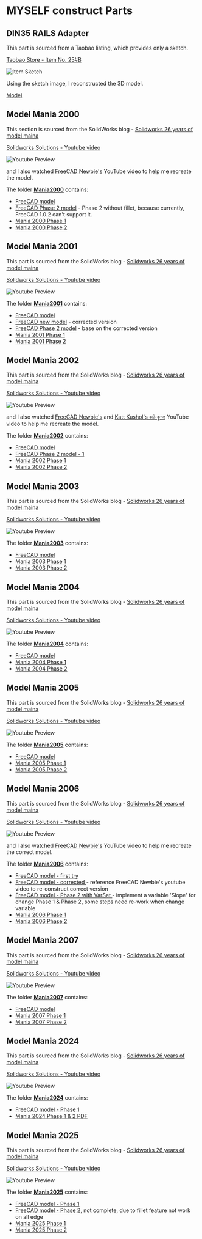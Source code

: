 # MYSELF construct Parts

## DIN35 RAILS Adapter

This part is sourced from a Taobao listing, which provides only a sketch.

[Taobao Store - Item No. 25#B](https://item.taobao.com/item.htm?id=527291720986)

![Item Sketch](DIN35_RAILS_Adapter/DIN35_No25_Sketch.png)

Using the sketch image, I reconstructed the 3D model.

[Model](DIN35_RAILS_Adapter/DIN35_Adapter.FCStd)

## Model Mania 2000

This section is sourced from the SolidWorks blog - [Solidworks 26 years of model maina](https://blogs.solidworks.com/tech/2025/02/26-years-of-model-mania.html)

[Solidworks Solutions - Youtube  video](https://youtu.be/JUZwYKomkXU)

![Youtube Preview](pictures/ModelMania2000_YoutubePreview.png)

and I also watched [FreeCAD Newbie's](https://youtu.be/PEqGOdvllFc) YouTube video to help me recreate the model.

The folder [**Mania2000**](Mania2001) contains:

- [FreeCAD model](Mania2000/Mania2000.FCStd)
- [FreeCAD Phase 2 model](Mania2000/Mania2000-S2.FCStd) - Phase 2 without fillet, because currently, FreeCAD 1.0.2 can't support it.
- [Mania 2000 Phase 1](Mania2000/Model-Mania-2000-Stage-1.png)
- [Mania 2000 Phase 2](Mania2000/Model-Mania-2000-Stage-2.png)

## Model Mania 2001

This part is sourced from the SolidWorks blog - [Solidworks 26 years of model maina](https://blogs.solidworks.com/tech/2025/02/26-years-of-model-mania.html)


[Solidworks Solutions - Youtube  video](https://youtu.be/vbI9UImoXME)

![Youtube Preview](pictures/ModelMania2001_YoutubePreview.png)

The folder [**Mania2001**](Mania2001) contains:

- [FreeCAD model](Mania2001/Mania2001.FCStd)
- [FreeCAD new model](Mania2001/Mania2001-NEW.FCStd) - corrected version
- [FreeCAD Phase 2 model](Mania2001/Mania2001-S2.FCStd) - base on the corrected version
- [Mania 2001 Phase 1](Mania2001/Model-Mania-2001-Phase-1.jpg)
- [Mania 2001 Phase 2](Mania2001/Model-Mania-2001-Phase-2.jpg)

## Model Mania 2002

This part is sourced from the SolidWorks blog - [Solidworks 26 years of model maina](https://blogs.solidworks.com/tech/2025/02/26-years-of-model-mania.html)


[Solidworks Solutions - Youtube  video](https://youtu.be/p4aZb8AkZT8)

![Youtube Preview](pictures/ModelMania2002_YoutubePreview.png)

and I also watched [FreeCAD Newbie's](https://youtu.be/RkRgAb87RGU) and [Katt Kushol's কাঠ কুশল](https://youtu.be/RLc-R-nLT48) YouTube video to help me recreate the model.

The folder [**Mania2002**](Mania2002) contains:

- [FreeCAD model](Mania2002/Mania2002.FCStd)
- [FreeCAD Phase 2 model - 1](Mania2002/Mania2002-S2-1.FCStd)
- [Mania 2002 Phase 1](Mania2002/Model-Mania-2002-Phase-1.jpg)
- [Mania 2002 Phase 2](Mania2002/Model-Mania-2002-Phase-2.jpg)

## Model Mania 2003

This part is sourced from the SolidWorks blog - [Solidworks 26 years of model maina](https://blogs.solidworks.com/tech/2025/02/26-years-of-model-mania.html)


[Solidworks Solutions - Youtube  video](https://youtu.be/ynUMiKGIJ_4)

![Youtube Preview](pictures/ModelMania2003_YoutubePreview.png)

The folder [**Mania2003**](Mania2003) contains:

- [FreeCAD model](Mania2003/Mania2003.FCStd)
- [Mania 2003 Phase 1](Mania2003/Model-Mania-2003-Phase-1.jpg)
- [Mania 2003 Phase 2](Mania2003/Model-Mania-2003-Phase-2.jpg)

## Model Mania 2004

This part is sourced from the SolidWorks blog - [Solidworks 26 years of model maina](https://blogs.solidworks.com/tech/2025/02/26-years-of-model-mania.html)


[Solidworks Solutions - Youtube  video](https://youtu.be/gS_SIhvUdnw)

![Youtube Preview](pictures/ModelMania2004_YoutubePreview.png)

The folder [**Mania2004**](Mania2004) contains:

- [FreeCAD model](Mania2004/Mania2004.FCStd)
- [Mania 2004 Phase 1](Mania2004/Model-Mania-2004-Phase-1.jpg)
- [Mania 2004 Phase 2](Mania2004/Model-Mania-2004-Phase-2.jpg)

## Model Mania 2005

This part is sourced from the SolidWorks blog - [Solidworks 26 years of model maina](https://blogs.solidworks.com/tech/2025/02/26-years-of-model-mania.html)


[Solidworks Solutions - Youtube  video](https://youtu.be/OKgWcBTxD5I)

![Youtube Preview](pictures/ModelMania2005_YoutubePreview.png)

The folder [**Mania2005**](Mania2005) contains:

- [FreeCAD model](Mania2005/Mania2005.FCStd)
- [Mania 2005 Phase 1](Mania2005/Model-Mania-2005-Phase-1.jpg)
- [Mania 2005 Phase 2](Mania2005/Model-Mania-2005-Phase-2.jpg)

## Model Mania 2006

This part is sourced from the SolidWorks blog - [Solidworks 26 years of model maina](https://blogs.solidworks.com/tech/2025/02/26-years-of-model-mania.html)


[Solidworks Solutions - Youtube  video](https://youtu.be/xJGzpIb4jBM)

![Youtube Preview](pictures/ModelMania2006_YoutubePreview.png)

and I also watched [FreeCAD Newbie's](https://youtu.be/uK--IU85sOY) YouTube video to help me recreate the correct model.

The folder [**Mania2006**](Mania2006) contains:

- [FreeCAD model - first try](Mania2006/Mania2006.FCStd)
- [FreeCAD model - corrected ](Mania2006/Mania2006-New.FCStd) - reference FreeCAD Newbie's youtube video to re-construct correct version
- [FreeCAD model - Phase 2 with VarSet ](Mania2006/Mania2006-S2.FCStd) - implement a variable 'Slope' for change Phase 1 & Phase 2, some steps need re-work when change variable
- [Mania 2006 Phase 1](Mania2006/Model-Mania-2006-Phase-12.jpg)
- [Mania 2006 Phase 2](Mania2006/Model-Mania-2006-Phase-22.jpg)

## Model Mania 2007

This part is sourced from the SolidWorks blog - [Solidworks 26 years of model maina](https://blogs.solidworks.com/tech/2025/02/26-years-of-model-mania.html)


[Solidworks Solutions - Youtube  video](https://youtu.be/DGHHejPmjIs)

![Youtube Preview](pictures/ModelMania2007_YoutubePreview.png)

The folder [**Mania2007**](Mania2007) contains:

- [FreeCAD model](Mania2007/Mania2007.FCStd)
- [Mania 2007 Phase 1](Mania2007/Model-Mania-2007-Phase-1.jpg)
- [Mania 2007 Phase 2](Mania2007/Model-Mania-2007-Phase-2.jpg)

## Model Mania 2024

This part is sourced from the SolidWorks blog - [Solidworks 26 years of model maina](https://blogs.solidworks.com/tech/2025/02/26-years-of-model-mania.html)


[Solidworks Solutions - Youtube  video](https://youtu.be/kMMrqlKi_zk)

![Youtube Preview](pictures/ModelMania2024_YoutubePreview.png)

The folder [**Mania2024**](Mania2024) contains:

- [FreeCAD model - Phase 1](Mania2024/Mania2024.FCStd)
- [Mania 2024 Phase 1 & 2 PDF](<Mania2024/Model-Mania®-2024.pdf>)

## Model Mania 2025

This part is sourced from the SolidWorks blog - [Solidworks 26 years of model maina](https://blogs.solidworks.com/tech/2025/02/26-years-of-model-mania.html)


[Solidworks Solutions - Youtube  video](https://youtu.be/kMMrqlKi_zk)

![Youtube Preview](pictures/ModelMania2025_YoutubePreview.png)

The folder [**Mania2025**](Mania2025) contains:

- [FreeCAD model - Phase 1](Mania2025/Mania2025.FCStd)
- [FreeCAD model - Phase 2](Mania2025/Mania2025-S2.FCStd), not complete, due to fillet feature not work on all edge
- [Mania 2025 Phase 1](Mania2025/MM25-P1-1.pdf)
- [Mania 2025 Phase 2](Mania2025/MM25-P2.pdf)
